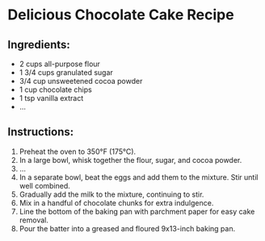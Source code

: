 # Delicious Chocolate Cake Recipe

## Ingredients:
- 2 cups all-purpose flour
- 1 3/4 cups granulated sugar
- 3/4 cup unsweetened cocoa powder
- 1 cup chocolate chips
- 1 tsp vanilla extract
- ...

## Instructions:
1. Preheat the oven to 350°F (175°C).
2. In a large bowl, whisk together the flour, sugar, and cocoa powder.
3. ...
4. In a separate bowl, beat the eggs and add them to the mixture. Stir until well combined.
5. Gradually add the milk to the mixture, continuing to stir.
6. Mix in a handful of chocolate chunks for extra indulgence.
7. Line the bottom of the baking pan with parchment paper for easy cake removal.
8. Pour the batter into a greased and floured 9x13-inch baking pan.
